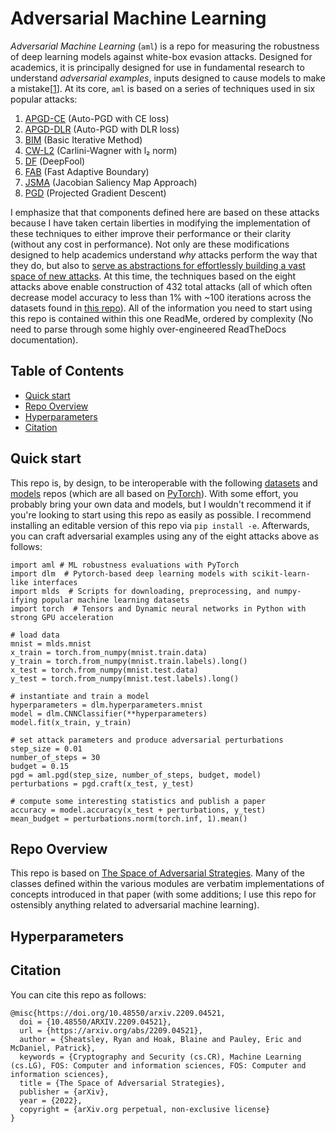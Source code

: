 # Adversarial Machine Learning

_Adversarial Machine Learning_ (`aml`) is a repo for measuring  the robustness
of deep learning models against white-box evasion attacks. Designed for
academics, it is principally designed for use in fundamental research to
understand _adversarial examples_, inputs designed to cause models to make a
mistake[[1](https://arxiv.org/abs/1412.6572)]. At its core, `aml` is based
on a series of techniques used in six popular attacks:

1. [APGD-CE](https://arxiv.org/pdf/2003.01690.pdf) (Auto-PGD with CE loss)
2. [APGD-DLR](https://arxiv.org/pdf/2003.01690.pdf) (Auto-PGD with DLR loss)
3. [BIM](https://arxiv.org/pdf/1611.01236.pdf) (Basic Iterative Method)
4. [CW-L2](https://arxiv.org/pdf/1608.04644.pdf) (Carlini-Wagner with l₂ norm)
5. [DF](https://arxiv.org/pdf/1511.04599.pdf) (DeepFool)
6. [FAB](https://arxiv.org/pdf/1907.02044.pdf) (Fast Adaptive Boundary)
7. [JSMA](https://arxiv.org/pdf/1511.07528.pdf) (Jacobian Saliency Map Approach)
8. [PGD](https://arxiv.org/pdf/1706.06083.pdf) (Projected Gradient Descent)

I emphasize that that components defined here are based on these attacks
because I have taken certain liberties in modifying the implementation of these
techniques to either improve their performance or their clarity (without any
cost in performance). Not only are these modifications designed to help
academics understand _why_ attacks perform the way that they do, but also to
[serve as abstractions for effortlessly building a vast space of new
attacks](https://arxiv.org/abs/2209.04521). At this time, the techniques based
on the eight attacks above enable construction of 432 total attacks (all of
which often decrease model accuracy to less than 1% with ~100 iterations across
the datasets found in [this repo](https://github.com/sheatsley/datasets)). All
of the information you need to start using this repo is contained within this
one ReadMe, ordered by complexity (No need to parse through some highly
over-engineered ReadTheDocs documentation).

## Table of Contents

* [Quick start](#quick-start)
* [Repo Overview](#library-overview)
* [Hyperparameters](#hyperparameters)
* [Citation](#citation)

## Quick start

This repo is, by design, to be interoperable with the following
[datasets](https://github.com/sheatsley/datasets) and
[models](https://github.com/sheatsley/models) repos (which are all based on
[PyTorch](https://github.com/pytorch/pytorch)). With some effort, you
probably bring your own data and models, but I wouldn't recommend it if you're
looking to start using this repo as easily as possible. I recommend installing
an editable version of this repo via `pip install -e`. Afterwards, you can
craft adversarial examples using any of the eight attacks above as follows:

```
import aml # ML robustness evaluations with PyTorch
import dlm  # Pytorch-based deep learning models with scikit-learn-like interfaces
import mlds  # Scripts for downloading, preprocessing, and numpy-ifying popular machine learning datasets
import torch  # Tensors and Dynamic neural networks in Python with strong GPU acceleration

# load data
mnist = mlds.mnist
x_train = torch.from_numpy(mnist.train.data)
y_train = torch.from_numpy(mnist.train.labels).long()
x_test = torch.from_numpy(mnist.test.data)
y_test = torch.from_numpy(mnist.test.labels).long()

# instantiate and train a model
hyperparameters = dlm.hyperparameters.mnist
model = dlm.CNNClassifier(**hyperparameters)
model.fit(x_train, y_train)

# set attack parameters and produce adversarial perturbations
step_size = 0.01
number_of_steps = 30
budget = 0.15
pgd = aml.pgd(step_size, number_of_steps, budget, model)
perturbations = pgd.craft(x_test, y_test)

# compute some interesting statistics and publish a paper
accuracy = model.accuracy(x_test + perturbations, y_test)
mean_budget = perturbations.norm(torch.inf, 1).mean()
```

## Repo Overview

This repo is based on [The Space of Adversarial
Strategies](https://arxiv.org/abs/2209.04521). Many of the classes defined
within the various modules are verbatim implementations of concepts introduced
in that paper (with some additions; I use this repo for ostensibly anything
related to adversarial machine learning).

## Hyperparameters

## Citation

You can cite this repo as follows:
```
@misc{https://doi.org/10.48550/arxiv.2209.04521,
  doi = {10.48550/ARXIV.2209.04521},
  url = {https://arxiv.org/abs/2209.04521},
  author = {Sheatsley, Ryan and Hoak, Blaine and Pauley, Eric and McDaniel, Patrick},
  keywords = {Cryptography and Security (cs.CR), Machine Learning (cs.LG), FOS: Computer and information sciences, FOS: Computer and information sciences},
  title = {The Space of Adversarial Strategies},
  publisher = {arXiv},
  year = {2022},
  copyright = {arXiv.org perpetual, non-exclusive license}
}
```
